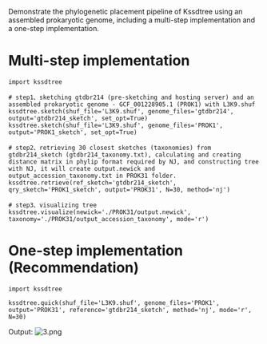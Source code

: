 Demonstrate the phylogenetic placement pipeline of Kssdtree using an assembled prokaryotic genome, including a multi-step implementation and a one-step implementation.

# Multi-step implementation
```
import kssdtree

# step1、sketching gtdbr214 (pre-sketching and hosting server) and an assembled prokaryotic genome - GCF_001228905.1 (PROK1) with L3K9.shuf
kssdtree.sketch(shuf_file='L3K9.shuf', genome_files='gtdbr214', output='gtdbr214_sketch', set_opt=True)
kssdtree.sketch(shuf_file='L3K9.shuf', genome_files='PROK1', output='PROK1_sketch', set_opt=True)

# step2、retrieving 30 closest sketches (taxonomies) from gtdbr214_sketch (gtdbr214_taxonomy.txt), calculating and creating distance matrix in phylip format required by NJ, and constructing tree with NJ, it will create output.newick and output_accession_taxonomy.txt in PROK31 folder.
kssdtree.retrieve(ref_sketch='gtdbr214_sketch', qry_sketch='PROK1_sketch', output='PROK31', N=30, method='nj')

# step3、visualizing tree 
kssdtree.visualize(newick='./PROK31/output.newick', taxonomy='./PROK31/output_accession_taxonomy', mode='r')
```

# One-step implementation (Recommendation)
```
import kssdtree

kssdtree.quick(shuf_file='L3K9.shuf', genome_files='PROK1', output='PROK31', reference='gtdbr214_sketch', method='nj', mode='r', N=30)
```

Output:
![3.png](http://www.metakssdcoabundance.link/kssdtree/pngs/3.png)
